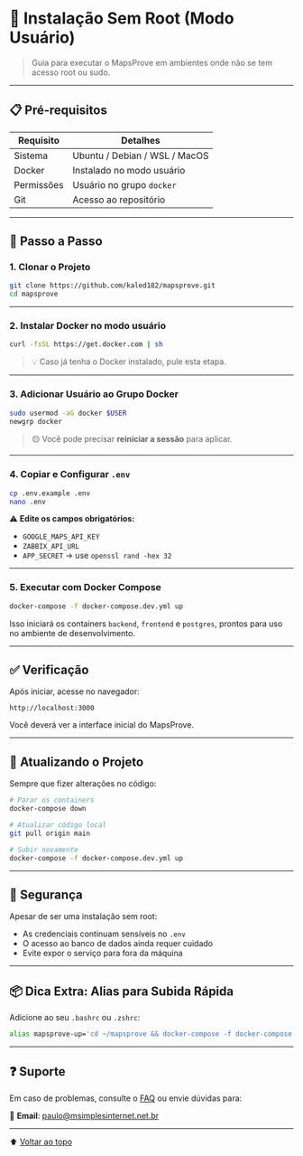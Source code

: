 # 🔐 Instalação Sem Root (Modo Usuário)

> Guia para executar o MapsProve em ambientes onde não se tem acesso root ou sudo.

---

## 📋 Pré-requisitos

| Requisito       | Detalhes                         |
|-----------------|----------------------------------|
| Sistema         | Ubuntu / Debian / WSL / MacOS    |
| Docker          | Instalado no modo usuário        |
| Permissões      | Usuário no grupo `docker`        |
| Git             | Acesso ao repositório            |

---

## 🐳 Passo a Passo

### 1. Clonar o Projeto

```bash
git clone https://github.com/kaled182/mapsprove.git
cd mapsprove
```

---

### 2. Instalar Docker no modo usuário

```bash
curl -fsSL https://get.docker.com | sh
```

> 💡 Caso já tenha o Docker instalado, pule esta etapa.

---

### 3. Adicionar Usuário ao Grupo Docker

```bash
sudo usermod -aG docker $USER
newgrp docker
```

> 🟡 Você pode precisar **reiniciar a sessão** para aplicar.

---

### 4. Copiar e Configurar `.env`

```bash
cp .env.example .env
nano .env
```

⚠️ **Edite os campos obrigatórios:**
- `GOOGLE_MAPS_API_KEY`
- `ZABBIX_API_URL`
- `APP_SECRET` → use `openssl rand -hex 32`

---

### 5. Executar com Docker Compose

```bash
docker-compose -f docker-compose.dev.yml up
```

Isso iniciará os containers `backend`, `frontend` e `postgres`, prontos para uso no ambiente de desenvolvimento.

---

## ✅ Verificação

Após iniciar, acesse no navegador:

```
http://localhost:3000
```

Você deverá ver a interface inicial do MapsProve.

---

## 🔄 Atualizando o Projeto

Sempre que fizer alterações no código:

```bash
# Parar os containers
docker-compose down

# Atualizar código local
git pull origin main

# Subir novamente
docker-compose -f docker-compose.dev.yml up
```

---

## 🔐 Segurança

Apesar de ser uma instalação sem root:

- As credenciais continuam sensíveis no `.env`
- O acesso ao banco de dados ainda requer cuidado
- Evite expor o serviço para fora da máquina

---

## 📦 Dica Extra: Alias para Subida Rápida

Adicione ao seu `.bashrc` ou `.zshrc`:

```bash
alias mapsprove-up='cd ~/mapsprove && docker-compose -f docker-compose.dev.yml up'
```

---

## ❓ Suporte

Em caso de problemas, consulte o [FAQ](docs/faq.md) ou envie dúvidas para:

📧 **Email**: [paulo@msimplesinternet.net.br](mailto:paulo@msimplesinternet.net.br)

---

⬆️ [Voltar ao topo](#instalação-sem-root-modo-usuário)
